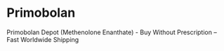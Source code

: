 # Primobolan
Primobolan Depot (Methenolone Enanthate) - Buy Without Prescription – Fast Worldwide Shipping
